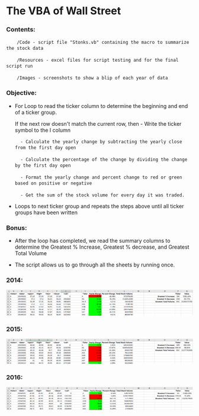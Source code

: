 # The VBA of Wall Street

### Contents:

		/Code - script file "Stonks.vb" containing the macro to summarize the stock data

		/Resources - excel files for script testing and for the final script run

		/Images - screenshots to show a blip of each year of data

### Objective:

- For Loop to read the ticker column to determine the beginning and end of a ticker group. 

	If the next row doesn't match the current row, then
		- Write the ticker symbol to the I column
		
		- Calculate the yearly change by subtracting the yearly close from the first day open
		
		- Calculate the percentage of the change by dividing the change by the first day open
		
		- Format the yearly change and percent change to red or green based on positive or negative
		
		- Get the sum of the stock volume for every day it was traded.
		
- Loops to next ticker group and repeats the steps above until all ticker groups have been written

### Bonus:

- After the loop has completed, we read the summary columns to determine the Greatest % Increase, Greatest % decrease, and Greatest Total Volume

- The script allows us to go through all the sheets by running once.

### 2014:
![2014](Images/2014_stock_data.png)

### 2015:
![2015](Images/2015_stock_data.png)

### 2016:
![2016](Images/2016_stock_data.png)


